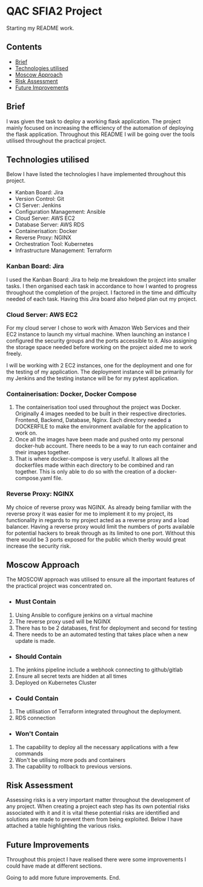 # QAC SFIA2 Project

Starting my README work.

## Contents

- [Brief](#Brief)
- [Technologies utilised](#Technologies-utilised)
- [Moscow Approach](#Moscow-Approach)
- [Risk Assessment](#Risk-Assessment)
- [Future Improvements](#Future-Improvements)

## Brief

I was given the task to deploy a working flask application. The project mainly focused on increasing the efficiency of the automation of deploying the flask application. Throughout this README I will be going over the tools utilised throughout the practical project.


## Technologies utilised 
Below I have listed the technologies I have implemented throughout this project. 

 - Kanban Board: Jira
 - Version Control: Git
 - CI Server: Jenkins
 - Configuration Management: Ansible
 - Cloud Server: AWS EC2
 - Database Server: AWS RDS
 - Containerisation: Docker
 - Reverse Proxy: NGINX
 - Orchestration Tool: Kubernetes
 - Infrastructure Management: Terraform

### Kanban Board: Jira

I used the Kanban Board: Jira to help me breakdown the project into smaller tasks. I then organised each task in accordance to how I wanted to progress throughout the completion of the project. I factored in the time and difficulty needed of each task. Having this Jira board also helped plan out my project.

### Cloud Server: AWS EC2

For my cloud server I chose to work with Amazon Web Services and their EC2 instance to launch my virtual machine. When launching an instance I configured the security groups and the ports accessible to it. Also assigning the storage space needed before working on the project aided me to work freely. 

I will be working with 2 EC2 instances, one for the deployment and one for the testing of my application. The deployment instance will be primarily for my Jenkins and the testing instance will be for my pytest application. 

### Containerisation: Docker, Docker Compose

1. The containerisation tool used throughout the project was Docker. Originally 4 images needed to be built in their respective directories. Frontend, Backend, Database, Nginx.
Each directory needed a DOCKERFILE to make the environment available for the application to work on.  
2. Once all the images have been made and pushed onto my personal docker-hub account. There needs to be a way to run each container and their images together.
3. That is where docker-compose is very useful. It allows all the dockerfiles made within each directory to be combined and ran together. This is only able to do so with the creation of a docker-compose.yaml file.

### Reverse Proxy: NGINX

My choice of reverse proxy was NGINX. As already being familiar with the reverse proxy it was easier for me to implement it to my project, its functionality in regards to my project acted as a reverse proxy and a load balancer. Having a reverse proxy would limit the numbers of ports available for potential hackers to break through as its limited to one port. Without this there would be 3 ports exposed for the public which therby would great increase the security risk.


## Moscow Approach

The MOSCOW approach was utilised to ensure all the important features of the practical project was concentrated on.

- ### Must Contain
1. Using Ansible to configure jenkins on a virtual machine
2. The reverse proxy used will be NGINX
3. There has to be 2 databases, first for deployment and second for testing
4. There needs to be an automated testing that takes place when a new update is made. 
- ### Should Contain
1. The jenkins pipeline include a webhook connecting to github/gitlab
2. Ensure all secret texts are hidden at all times
3. Deployed on Kubernetes Cluster
- ### Could Contain
1. The utilisation of Terraform integrated throughout the deployment. 
2. RDS connection
- ### Won't Contain
1. The capability to deploy all the necessary applications with a few commands
2. Won't be utilising more pods and containers 
3. The capability to rollback to previous versions.

## Risk Assessment

Assessing risks is a very important matter throughout the development
of any project. When creating a project each step has its own potential risks associated with it and it is vital these potential
risks are identified and solutions are made to prevent them from being exploited. Below I have attached a table highlighting the various risks.

## Future Improvements

Throughout this project I have realised there were some improvements I could have made at different sections. 

Going to add more future improvements.
End. 
